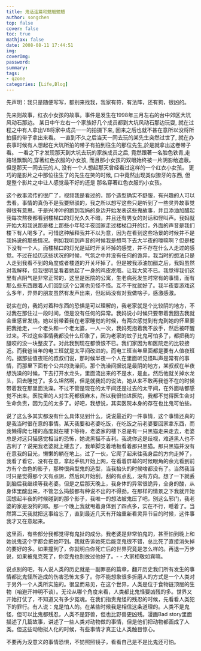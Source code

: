```yaml
---
title: 鬼话连篇和魑魅魍魉
author: songchen
top: false
cover: false
toc: true
mathjax: false
date: 2008-08-11 17:44:51
img:
coverImg:
password:
summary:
tags:
- qzone
categories: [Life,Blog]
---
```


 先声明：我只是随便写写，都别来找我，我家有符，有法阵，还有狗，很凶的。

先来则故事，红衣小女孩的故事。事件是发生在1998年三月左右的台中郊区大坑风动石那边。 某日中午左右一个家族好几个成员都到大坑风动石那边玩耍, 就在过程之中有人拿出V8将家中成员一一的拍摄下来, 回来之后也就不甚在意所以没将所拍摄的带子拿出来看。 一直到不久之后当天一同去玩的某先生突然过世了, 就在办丧事时候有人想起在大坑所拍的带子有拍到往生的那位先生,於是就拿出这卷带子看。 一看之下才发现那天到大坑去玩的家族成员之后, 竟然跟著一名脸色铁青,走路轻飘飘的,穿著红色衣服的小女孩, 而且那小女孩的双眼始终被一片阴影给遮蔽。 但是那天一同去玩的人, 没有一个人想起那天曾经看过这样的一个红衣小女孩。 更巧的是影片之中那位往生了的先生在笑的时候, 口中竟然出现类似獠牙的东西, 但是整个影片之中让人感觉最不好的还是 那名穿著红色衣服的小女孩。

这个故事流传的很广了，视频我是看过的，那个造型确实不舒服，有兴趣的人可以去看。事情的真伪不是我要辩驳的，我之所以想写这些只是听到了一些灵异故事觉得很有意思。于是兴冲冲的跑到我妈的身边开始发表这些鬼故事，并且添油加醋起我每次熬夜都看到楼梯口的灯光久久不暗，并且还有男女的对话和怪叫声。我妈就开始大和我说那是楼上那些小年轻半夜回家走过楼梯口开的灯，外面的声音是我们楼下有人喝多了。可惜这种解释我并不以为意，因为在看到这些场景的时候并不是我妈说的那些情况。例如我听到声音的时候我是想骂下去大半夜的嚎嘛啊？但是楼下没有一个人。而楼梯口的灯光是延时开关坏掉的感觉，并不存在什么人走过的感觉。不过在经历这些状况的时候，气氛之中并没有任何的诡异，我当时的想法只是人走到我看不到的角度或者楼道的开关坏掉了。但是被我添油加醋之后，我妈虽然对我解释，但我很明显看着她起了一身的鸡皮疙瘩。让我大笑不已。我觉得我们这里有点阴气是非常正常的，这里是医院的公寓，生老病死发生时常有的事情，而有那么些东西跟着人们回到这个公寓也见怪不怪。互不干扰就好了。我半夜耍游戏这么多年，异界的朋友虽然有发声出来，但起码没有对我做啥子，感激感激。

说实在的，我妈对着种东西的恐惧是可以理解的，我老家就是个比较阴的地方，不过我在那住过一段时间，但是没有任何的异常。我妈说小时候只要带着我回去我就会重感冒发烧。她以前带着我在老家睡觉的时候，有两次感觉到有鬼到她的怀里要把我抢走，一个老头和一个老太婆，一人一次，我妈死抱着我不放手，然后被吓醒过来。不过这些事情我都没什么印象了，因为老家的蚊子比鬼可怕多了，都把我的腿咬的没一块整皮了。对此我到现在都愤恨不已。我们家因为和医院走的比较接近。而我爸当年的电工班就是太平间改进的。而电工班当年里面都是要有人值夜班的。据那些值夜班的叔叔们说，那时候半夜一个人在里面听见怪叫声是常有的事情，而那里下面有个公共的洗澡间。那个洗澡间据说是最阴的地方，某叔叔在半夜想洗澡的时候，下去打开水龙头，里面流出来的不是水，是血。然后他就关掉水龙头，回去睡觉了。多么坦然啊，但是就我妈的说法，她从来不敢再我爸不在的时候带着我在那里面洗澡。不过不管是现在的太平间还是过去的太平间，在外面啥都感觉不出来。医院里的人对生死都很麻木，所以我很怕进医院，我都不觉得医生会对生命负责，因为见的太多了。好吧，我想说，其实医院本身的存在也比鬼可怕些。

说了这么多其实都没有什么具体见到什么，说说最近的一件事情，这个事情还真的是我当时很在意的事情。某天我要和老婆吃饭，在吃饭之前老婆要回家拿东西，而我懒得爬七楼的高度就在楼下等待，老婆家的楼下总是有一只黑猫走来走去，老婆总是对这只猫感觉相当的恐怖，她说黑猫不吉利。我说你这是歧视，难道黑人也不吉利了？说完我老婆就上楼去了，我单脚支着地板看着那只黑猫。那只黑猫并没有在意我的目光，懒懒的躺在地上。过了一伙，它爬了起来往我身后的方向走掉了，我看了看它，没有在意，拿起手机开始上网，在看着屏幕的时候眼角的余光看到前方有个白色的影子，那种很典型鬼的造型，当我抬头的时候啥都没有了。当然我当时只是觉得那个天有点阴，然后风开始刮，刮的有点乱，没有方向。想了一下就丢到脑后我继续等我老婆。但是之后那天晚上，我身体的异常很诡异，全身的酸，从身体里酸出来，不管怎么捣鼓都有种说不出的不得劲。在那样的情景之下我就开始回想起半夜的时候碰到的那个影子，我唯一的想法被鬼压了吧，别这么邪门，我老婆的家是没狗的耶。那一个晚上我就甩着身体到了四点多，实在不行，睡着了。当然第二天我就把这事给忘了，直到最近几天有开始重新看灵异节目的时候，这件事我才又在意起来。

这里面，有些部分我都觉得有鬼扯的成分。我老婆是非常怕鬼的，甚至怕到晚上和她说鬼这个字都会把她吓到。我就告诉她死后能变鬼很不错，总比死了直接消失掉的要好的多。如果撞到了，你就明白你死亡后的世界究竟是怎么样的。再退一万步说，如果被鬼克死了，你变鬼也别放过他好了。- - 大家相敬如宾嘛。

说点别的吧，有人说人类的历史就是一副罪恶的篇章，翻开历史我们所有发生的事情都比鬼怪所造成的伤害恐怖太多了。你不能想象很多折磨人的方式是一个人类对于另外一个人类所实施的。很显而易见，在这个世界，人类是位于食物链顶层的生物（咱避开神明不谈）。无论从哪个角度来看，人类都比鬼怪要凶残的多。世界又开始打仗了，不知道又有多少冤魂。在我们指责鬼怪的残忍的时候，先看看人类犯下的罪行。有人说：鬼是怕人的。在某些时候我是相信这条道理的。人类不是鬼怪，但可以比鬼都残忍，人类不是野兽，但也比野兽更凶残。漫画Bad story里面描述了几篇故事，讲述了一些人类对动物做的事情，但是他们把动物都画成了人类。但这些动物拟人化的时候，有些事情才真正让人类触目惊心。

不要再为没意义的事情恐惧，不妨照照镜子，看看自己是不是比鬼还可怕。